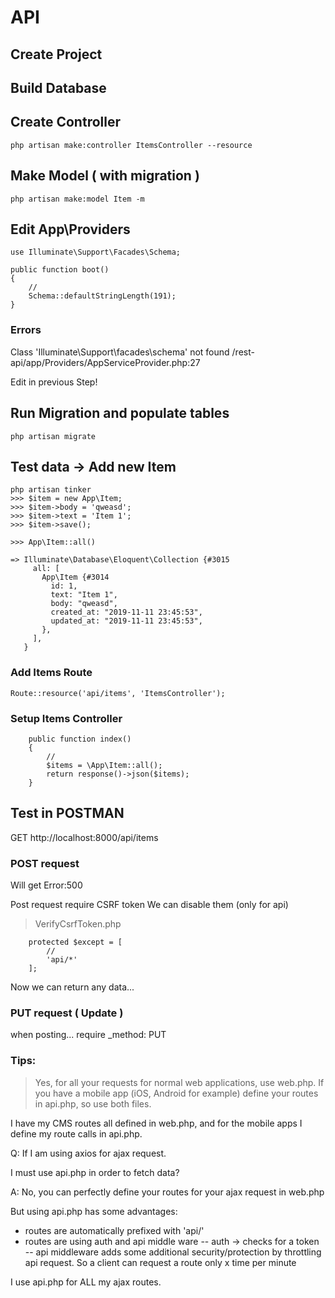 # API

## Create Project

## Build Database

## Create Controller
```
php artisan make:controller ItemsController --resource
```

## Make Model ( with migration )
```
php artisan make:model Item -m
```

## Edit App\Providers
```
use Illuminate\Support\Facades\Schema;

public function boot()
{
    //
    Schema::defaultStringLength(191);
}
```

### Errors

Class 'Illuminate\Support\facades\schema' not found
/rest-api/app/Providers/AppServiceProvider.php:27

Edit in previous Step!


## Run Migration and populate tables 

```
php artisan migrate
```

## Test data -> Add new Item
```
php artisan tinker
>>> $item = new App\Item;
>>> $item->body = 'qweasd';
>>> $item->text = 'Item 1';
>>> $item->save();

>>> App\Item::all()

=> Illuminate\Database\Eloquent\Collection {#3015
     all: [
       App\Item {#3014
         id: 1,
         text: "Item 1",
         body: "qweasd",
         created_at: "2019-11-11 23:45:53",
         updated_at: "2019-11-11 23:45:53",
       },
     ],
   }
```

### Add Items Route
```
Route::resource('api/items', 'ItemsController');
```

### Setup Items Controller
```
    public function index()
    {
        //
        $items = \App\Item::all();
        return response()->json($items);
    }
```


## Test in POSTMAN
GET http://localhost:8000/api/items

### POST request

Will get Error:500

Post request require CSRF token
We can disable them (only for api)
> VerifyCsrfToken.php
```
    protected $except = [
        //
        'api/*'
    ];
```

Now we can return any data...


### PUT request ( Update )
when posting...
require _method: PUT



### Tips:

> Yes, for all your requests for normal web applications, use web.php. If you have a mobile app (iOS, Android for example) define your routes in api.php, so use both files.

I have my CMS routes all defined in web.php, and for the mobile apps I define my route calls in api.php.

Q:
If I am using axios for ajax request.

I must use api.php in order to fetch data?

A:
No, you can perfectly define your routes for your ajax request in web.php

But using api.php has some advantages:

  - routes are automatically prefixed with 'api/'
  - routes are using auth and api middle ware -- auth -> checks for a token -- api middleware adds some additional security/protection by throttling api request. So a client can request a route only x time per minute

I use api.php for ALL my ajax routes.